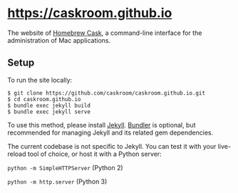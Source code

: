 # https://caskroom.github.io
The website of [Homebrew Cask](https://github.com/phinze/homebrew-cask), a command-line interface for the administration of Mac applications.

## Setup

To run the site locally:

```shell
$ git clone https://github.com/caskroom/caskroom.github.io.git
$ cd caskroom.github.io
$ bundle exec jekyll build
$ bundle exec jekyll serve
```

To use this method, please install [Jekyll](https://github.com/jekyll/jekyll). [Bundler](https://github.com/bundler/bundler) is optional, but recommended for managing Jekyll and its related gem dependencies.

The current codebase is not specific to Jekyll. You can test it with your live-reload tool of choice, or host it with a Python server:

`python -m SimpleHTTPServer` (Python 2)

`python -m http.server` (Python 3)
